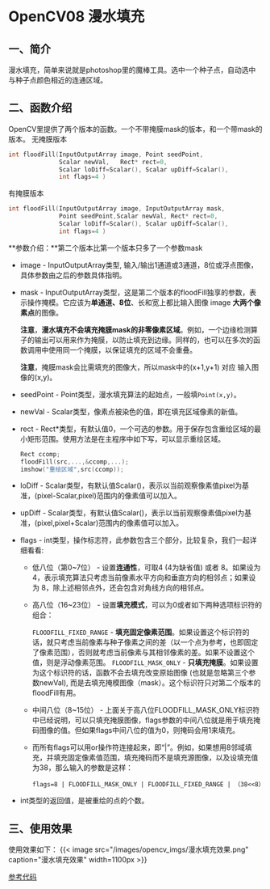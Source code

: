 # OpenCV08 漫水填充



## 一、简介

漫水填充，简单来说就是photoshop里的魔棒工具。选中一个种子点，自动选中与种子点颜色相近的连通区域。

## 二、函数介绍

OpenCV里提供了两个版本的函数。一个不带掩膜mask的版本，和一个带mask的版本。
无掩膜版本
```cpp
int floodFill(InputOutputArray image, Point seedPoint,
              Scalar newVal,   Rect* rect=0,
              Scalar loDiff=Scalar(), Scalar upDiff=Scalar(),
              int flags=4 )
```
有掩膜版本
```cpp
int floodFill(InputOutputArray image, InputOutputArray mask,
              Point seedPoint,Scalar newVal, Rect* rect=0,
              Scalar loDiff=Scalar(), Scalar upDiff=Scalar(),
              int flags=4 )
```

**参数介绍：**第二个版本比第一个版本只多了一个参数mask

* image - InputOutputArray类型, 输入/输出1通道或3通道，8位或浮点图像，具体参数由之后的参数具体指明。

* mask - InputOutputArray类型，这是第二个版本的floodFill独享的参数，表示操作掩模。它应该为**单通道、8位**、长和宽上都比输入图像 image **大两个像素点**的图像。

  **注意**，**漫水填充不会填充掩膜mask的非零像素区域**。例如，一个边缘检测算子的输出可以用来作为掩膜，以防止填充到边缘。同样的，也可以在多次的函数调用中使用同一个掩膜，以保证填充的区域不会重叠。

  **注意**，掩膜mask会比需填充的图像大，所以mask中的(x+1,y+1) 对应 输入图像的(x,y)。

* seedPoint - Point类型，漫水填充算法的起始点，一般填`Point(x,y)`。

* newVal - Scalar类型，像素点被染色的值，即在填充区域像素的新值。

* rect - Rect\*类型，有默认值0，一个可选的参数。用于保存包含重绘区域的最小矩形范围。使用方法是在主程序中如下写，可以显示重绘区域。

  ```cpp
  Rect ccomp;
  floodFill(src,...,&ccomp,...);
  imshow("重绘区域",src(ccomp));
  ```

* loDiff - Scalar类型，有默认值Scalar()，表示以当前观察像素值pixel为基准，(pixel-Scalar,pixel)范围内的像素值可以加入。

* upDiff - Scalar类型，有默认值Scalar()，表示以当前观察像素值pixel为基准，(pixel,pixel+Scalar)范围内的像素值可以加入。

* flags - int类型，操作标志符，此参数包含三个部分，比较复杂，我们一起详细看看:

  * 低八位（第0~7位） - 设置**连通性**，可取4 (4为缺省值) 或者 8。如果设为4，表示填充算法只考虑当前像素水平方向和垂直方向的相邻点；如果设为 8，除上述相邻点外，还会包含对角线方向的相邻点。

  * 高八位（16~23位） - 设置**填充模式**，可以为0或者如下两种选项标识符的组合：

    `FLOODFILL_FIXED_RANGE` - **填充固定像素范围**。如果设置这个标识符的话，就只考虑当前像素与种子像素之间的差（以一个点为参考，也即固定了像素范围），否则就考虑当前像素与其相邻像素的差。如果不设置这个值，则是浮动像素范围。
    `FLOODFILL_MASK_ONLY` - **只填充掩膜**。如果设置为这个标识符的话，函数不会去填充改变原始图像 (也就是忽略第三个参数newVal), 而是去填充掩模图像（mask）。这个标识符只对第二个版本的floodFill有用。

  * 中间八位（8~15位） - 上面关于高八位FLOODFILL_MASK_ONLY标识符中已经说明，可以只填充掩膜图像，flags参数的中间八位就是用于填充掩码图像的值。但如果flags中间八位的值为0，则掩码会用1来填充。

  * 而所有flags可以用or操作符连接起来，即“|”。例如，如果想用8邻域填充，并填充固定像素值范围，填充掩码而不是填充源图像，以及设填充值为38，那么输入的参数是这样：

    `flags=8 | FLOODFILL_MASK_ONLY | FLOODFILL_FIXED_RANGE | （38<<8）`

* int类型的返回值，是被重绘的点的个数。

## 三、使用效果

使用效果如下：
{{< image src="/images/opencv_imgs/漫水填充效果.png" caption="漫水填充效果"  width=1100px >}}
<!-- ![漫水填充效果](/images/opencv_imgs/漫水填充效果.png) -->

[参考代码](<https://github.com/Liuyvjin/OpenCV_begin/tree/master/EX10>)


